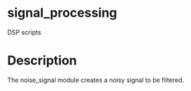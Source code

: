 # signal_processing
DSP scripts

# Description
The noise_signal module creates a noisy signal to be filtered.

